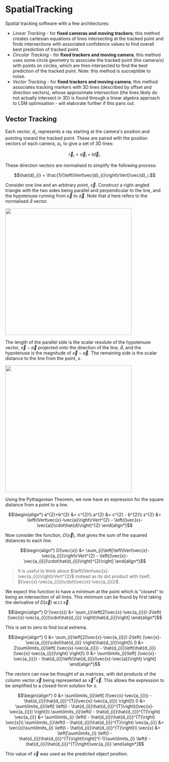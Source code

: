 # SpatialTracking
 Spatial tracking software with a few architectures:
 * *Linear Tracking* - for **fixed cameras and moving trackers**; this method creates cartesian equations of lines intersecting at the tracked point and finds intersections with associated confidence values to find overall best prediction of tracked point.
 * *Circular Tracking* - for **fixed trackers and moving camera**; this method uses some circle geometry to associate the tracked point (the camera/s) with points on circles, which are then intersected to find the best prediction of the tracked point. Note: this method is succeptible to noise.
 * *Vector Tracking* - for **fixed trackers and moving camera**; this method associates tracking markers with 3D lines (described by offset and direction vectors), whose approximate intersection (the lines likely do not actually intersect in 3D) is found through a linear algebra approach to LSM optimisation - will elaborate further if this pans out.

## Vector Tracking
Each vector, $d_{i}$, represents a ray starting at the camera's position and pointing toward the tracked point. These are paired with the position vectors of each camera, $a_{i}$, to give a set of 3D lines:
```math
\vec{r}_{i} = \vec{a}_{i} + t\vec{d}_{i}.
```
These direction vectors are normalised to simplify the following process:
```math
\hat{d}_{i} = \frac{1}{\left\lVert\vec{d}_{i}\right\rVert}\vec{d}_i.
```
Consider one line and an arbitrary point, $\vec{x}$. Construct a right-angled triangle with the two sides being parallel and perpendicular to the line, and the hypotenuse running from $\vec{x}$ to $\vec{a}$. Note that $d$ here refers to the normalised $\hat{d}$ vector.

<img src="https://github.com/JustJayIGuess/SpatialTracking/assets/40308162/f2ffe48d-6e1b-42ef-98c6-01e27fe21ddc" width="400">


The length of the parallel side is the scalar resolute of the hypotenuse vector, $\vec{x} - \vec{a}$ projected onto the direction of the line, $\hat{d}$, and the hypotenuse is the magnitude of $\vec{x}-\vec{a}$. The remaining side is the scalar distance to the line from the point, $s$.

<img src="https://github.com/JustJayIGuess/SpatialTracking/assets/40308162/ff723ef3-a16c-413a-9dae-5bceb47e84cc" width="400">


Using the Pythagorean Theorem, we now have an expression for the square distance from a point to a line.
```math
\begin{align*}
a^{2}+b^{2} &= c^{2}\\
a^{2} &= c^{2} - b^{2}\\
s^{2} &= \left\lVert\vec{x}-\vec{a}\right\rVert^{2} - \left((\vec{x}-\vec{a})\cdot\hat{d}\right)^{2}
\end{align*}
```
Now consider the function, $D(\vec{x})$, that gives the sum of the squared distances to each line.
```math
\begin{align*}
D(\vec{x}) &= \sum_{i}\left[\left\lVert\vec{x}-\vec{a_{i}}\right\rVert^{2} - \left((\vec{x}-\vec{a_{i}})\cdot\hat{d_{i}}\right)^{2}\right]
\end{align*}
```
>It is useful to think about $\left\lVert\vec{x}-\vec{a_{i}}\right\rVert^{2}$ instead as its dot product with itself, $(\vec{x}-\vec{a_{i}})\cdot(\vec{x}-\vec{a_{i}})$.

We expect this function to have a minimum at the point which is "closest" to being an intersection of all lines. This minimum can be found by first taking the derivative of $D(\vec{x})$ w.r.t $\vec{x}$.
```math
\begin{align*}
D'(\vec{x}) &= \sum_{i}\left[2(\vec{x}-\vec{a_{i}})-2\left( (\vec{x}-\vec{a_{i}})\cdot\hat{d_{i}} \right)\hat{d_{i}}\right]
\end{align*}
```
This is set to zero to find local extrema.
```math
\begin{align*}
0 &= \sum_{i}\left[2(\vec{x}-\vec{a_{i}})-2\left( (\vec{x}-\vec{a_{i}})\cdot\hat{d_{i}} \right)\hat{d_{i}}\right]\\
0 &= 2\sum\limits_{i}\left[ (\vec{x}-\vec{a_{i}}) - \hat{d_{i}}\left(\hat{d_{i}}(\vec{x}-\vec{a_{i}})\right) \right]\\
0 &= \sum\limits_{i}\left[ (\vec{x}-\vec{a_{i}}) - \hat{d_{i}}\left(\hat{d_{i}}(\vec{x}-\vec{a})\right) \right]
\end{align*}
```
The vectors can now be thought of as matrices, with dot products of the column vector $\vec{x}$ being represented as $\vec{x}^{T}\vec{x}$. This allows the expression to be simplified to a closed-form solution for $s$.
```math
\begin{align*}
0 &= \sum\limits_{i}\left[ I(\vec{x}-\vec{a_{i}}) - \hat{d_{i}}\hat{d_{i}}^{T}(\vec{x}-\vec{a_{i}}) \right]\\
0 &= \sum\limits_{i}\left[ \left(I - \hat{d_{i}}\hat{d_{i}}^{T}\right)(\vec{x}-\vec{a_{i}}) \right]\\
\sum\limits_{i}\left(I - \hat{d_{i}}\hat{d_{i}}^{T}\right) \vec{a_{i}} &= \sum\limits_{i} \left(I - \hat{d_{i}}\hat{d_{i}}^{T}\right) \vec{x}\\
\sum\limits_{i}\left(I - \hat{d_{i}}\hat{d_{i}}^{T}\right) \vec{a_{i}} &= \vec{x}\sum\limits_{i} \left(I - \hat{d_{i}}\hat{d_{i}}^{T}\right)\\
\vec{x} &= \left[\sum\limits_{i} \left(I - \hat{d_{i}}\hat{d_{i}}^{T}\right)\right]^{-1}\sum\limits_{i} \left(I - \hat{d_{i}}\hat{d_{i}}^{T}\right)\vec{a_{i}}
\end{align*}
```
This value of $\vec{x}$ was used as the predicted object position.
